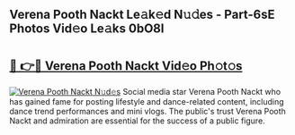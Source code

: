 ## Verena Pooth Nackt Le𝚊k𝚎d N𝚞𝚍es - Part-6sE Photos Vid𝚎o Le𝚊ks 0bO8l

# <h2><a href="http://fb2tcp0.evod.top/?m=Verena+Pooth+Nackt">🔗 👉🔴 Verena Pooth Nackt Vid𝚎o Ph𝚘t𝚘s</a></h2>

[![Verena Pooth Nackt N𝚞d𝚎s](https://i.imgur.com/8V9OHl7.gif)](http://fb2tcp0.evod.top/?m=Verena+Pooth+Nackt)
Social media star Verena Pooth Nackt who has gained fame for posting lifestyle and dance-related content, including dance trend performances and mini vlogs. The public's trust Verena Pooth Nackt and admiration are essential for the success of a public figure. 
